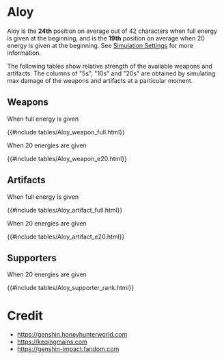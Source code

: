 # Aloy

Aloy is the **24th** position on average out of 42
characters when full energy is given at the beginning, and is the
**19th** position on average when 20 energy is given at the
beginning. See [Simulation Settings](./simulation_settings.md) for more
information.

The following tables show relative strength of the available weapons and
artifacts. The columns of "5s", "10s" and "20s" are obtained by
simulating max damage of the weapons and artifacts at a particular
moment.

## Weapons

When full energy is given

{{#include tables/Aloy_weapon_full.html}}

When 20 energies are given

{{#include tables/Aloy_weapon_e20.html}}

## Artifacts

When full energy is given

{{#include tables/Aloy_artifact_full.html}}

When 20 energies are given

{{#include tables/Aloy_artifact_e20.html}}

## Supporters

When 20 energies are given

{{#include tables/Aloy_supporter_rank.html}}

# Credit

- <https://genshin.honeyhunterworld.com>
- <https://keqingmains.com>
- <https://genshin-impact.fandom.com>
